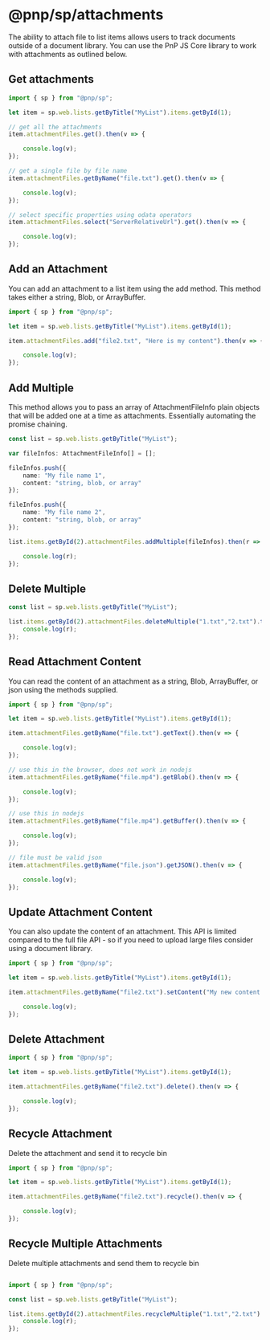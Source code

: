 # @pnp/sp/attachments

The ability to attach file to list items allows users to track documents outside of a document library. You can use the PnP JS Core library to work with attachments as outlined below.

## Get attachments

```TypeScript
import { sp } from "@pnp/sp";

let item = sp.web.lists.getByTitle("MyList").items.getById(1);

// get all the attachments
item.attachmentFiles.get().then(v => {

    console.log(v);
});

// get a single file by file name
item.attachmentFiles.getByName("file.txt").get().then(v => {

    console.log(v);
});

// select specific properties using odata operators
item.attachmentFiles.select("ServerRelativeUrl").get().then(v => {

    console.log(v);
});
```

## Add an Attachment

You can add an attachment to a list item using the add method. This method takes either a string, Blob, or ArrayBuffer.

```TypeScript
import { sp } from "@pnp/sp";

let item = sp.web.lists.getByTitle("MyList").items.getById(1);

item.attachmentFiles.add("file2.txt", "Here is my content").then(v => {

    console.log(v);
});
```

## Add Multiple

This method allows you to pass an array of AttachmentFileInfo plain objects that will be added one at a time as attachments. Essentially automating the promise chaining.

```TypeScript
const list = sp.web.lists.getByTitle("MyList");

var fileInfos: AttachmentFileInfo[] = [];

fileInfos.push({
    name: "My file name 1",
    content: "string, blob, or array"
});

fileInfos.push({
    name: "My file name 2",
    content: "string, blob, or array"
});

list.items.getById(2).attachmentFiles.addMultiple(fileInfos).then(r => {

    console.log(r);
});
```

## Delete Multiple

```TypeScript
const list = sp.web.lists.getByTitle("MyList");

list.items.getById(2).attachmentFiles.deleteMultiple("1.txt","2.txt").then(r => {
    console.log(r);
});
```

## Read Attachment Content

You can read the content of an attachment as a string, Blob, ArrayBuffer, or json using the methods supplied.

```TypeScript
import { sp } from "@pnp/sp";

let item = sp.web.lists.getByTitle("MyList").items.getById(1);

item.attachmentFiles.getByName("file.txt").getText().then(v => {

    console.log(v);
});

// use this in the browser, does not work in nodejs
item.attachmentFiles.getByName("file.mp4").getBlob().then(v => {

    console.log(v);
});

// use this in nodejs
item.attachmentFiles.getByName("file.mp4").getBuffer().then(v => {

    console.log(v);
});

// file must be valid json
item.attachmentFiles.getByName("file.json").getJSON().then(v => {

    console.log(v);
});
```

## Update Attachment Content

You can also update the content of an attachment. This API is limited compared to the full file API - so if you need to upload large files consider using a document library.

```TypeScript
import { sp } from "@pnp/sp";

let item = sp.web.lists.getByTitle("MyList").items.getById(1);

item.attachmentFiles.getByName("file2.txt").setContent("My new content!!!").then(v => {

    console.log(v);
});
```

## Delete Attachment

```TypeScript
import { sp } from "@pnp/sp";

let item = sp.web.lists.getByTitle("MyList").items.getById(1);

item.attachmentFiles.getByName("file2.txt").delete().then(v => {

    console.log(v);
});
```

## Recycle Attachment

Delete the attachment and send it to recycle bin

```TypeScript
import { sp } from "@pnp/sp";

let item = sp.web.lists.getByTitle("MyList").items.getById(1);

item.attachmentFiles.getByName("file2.txt").recycle().then(v => {

    console.log(v);
});
```

## Recycle Multiple Attachments

Delete multiple attachments and send them to recycle bin
```TypeScript

import { sp } from "@pnp/sp";

const list = sp.web.lists.getByTitle("MyList");

list.items.getById(2).attachmentFiles.recycleMultiple("1.txt","2.txt").then(r => {
    console.log(r);
});
```